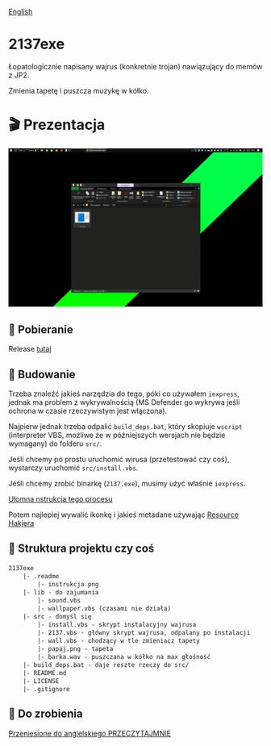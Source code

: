 [English](./README.md)

# 2137exe

Łopatologicznie napisany wajrus (konkretnie trojan) nawiązujący do memów z JP2.

Zmienia tapetę i puszcza muzykę w kółko.

# 🎬 Prezentacja

[![Video](./.readme/2137-prezentacja.jpg)](https://kefir.tk/get/2137-prezentacja.mp4)

## 🔽 Pobieranie

Release [tutaj](https://github.com/henior2/2137exe/releases/latest)

## 🧱 Budowanie

Trzeba znaleźć jakieś narzędzia do tego, póki co używałem `iexpress`, jednak ma problem z wykrywalnością (MS Defender go wykrywa jeśli ochrona w czasie rzeczywistym jest włączona).

Najpierw jednak trzeba odpalić `build_deps.bat`, który skopiuje `wscript` (interpreter VBS, możliwe że w późniejszych wersjach nie będzie wymagany) do folderu `src/`.

Jeśli chcemy po prostu uruchomić wirusa (przetestować czy coś), wystarczy uruchomić `src/install.vbs`.

Jeśli chcemy zrobić binarkę (`2137.exe`), musimy użyć właśnie `iexpress`.

[Ułomna nstrukcja tego procesu](.readme/instrukcja.png)

Potem najlepiej wywalić ikonkę i jakieś metadane używając [Resource Hakjera](http://www.angusj.com/resourcehacker/)

## 📂 Struktura projektu czy coś

```
2137exe
    |- .readme
        |- instrukcja.png
    |- lib - do zajumania
        |- sound.vbs
        |- wallpaper.vbs (czasami nie działa)
    |- src - domyśl się
        |- install.vbs - skrypt instalacyjny wajrusa
        |- 2137.vbs - główny skrypt wajrusa, odpalany po instalacji
        |- wall.vbs - chodzący w tle zmieniacz tapety
        |- papaj.png - tapeta
        |- barka.wav - puszczana w kółko na max głośność
    |- build_deps.bat - daje reszte rzeczy do src/
    |- README.md
    |- LICENSE
    |- .gitignore
```


## 📝 Do zrobienia

[Przeniesione do angielskiego PRZECZYTAJMNIE](./README.md#📝-to-do)